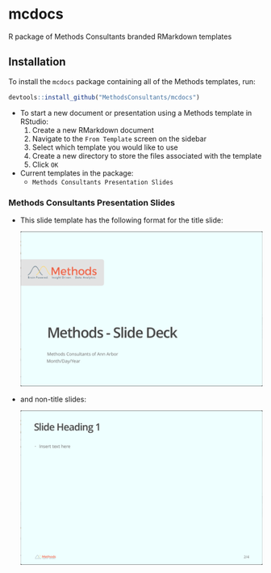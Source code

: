 mcdocs
================

R package of Methods Consultants branded RMarkdown templates

Installation
------------

To install the `mcdocs` package containing all of the Methods templates, run:

``` r
devtools::install_github("MethodsConsultants/mcdocs")
```

-   To start a new document or presentation using a Methods template in RStudio:
    1.  Create a new RMarkdown document
    2.  Navigate to the `From Template` screen on the sidebar
    3.  Select which template you would like to use
    4.  Create a new directory to store the files associated with the template
    5.  Click `OK`
-   Current templates in the package:
    -   `Methods Consultants Presentation Slides`

### Methods Consultants Presentation Slides

-   This slide template has the following format for the title slide:

    ![Title slide](inst/rmarkdown/templates/mc_pres_temp/skeleton/mc_title_slide.png)

-   and non-title slides:

    ![Non-title slide](inst/rmarkdown/templates/mc_pres_temp/skeleton/mc_non_title_slide.png)
